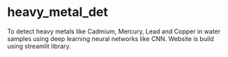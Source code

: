 # heavy_metal_det
To detect heavy metals like Cadmium, Mercury, Lead and Copper in water samples using deep learning neural networks like CNN. Website is build using streamlit library.
